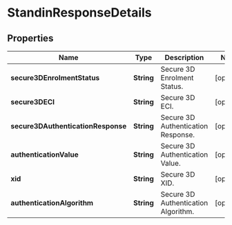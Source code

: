 

# StandinResponseDetails

## Properties

Name | Type | Description | Notes
------------ | ------------- | ------------- | -------------
**secure3DEnrolmentStatus** | **String** | Secure 3D Enrolment Status. |  [optional]
**secure3DECI** | **String** | Secure 3D ECI. |  [optional]
**secure3DAuthenticationResponse** | **String** | Secure 3D Authentication Response. |  [optional]
**authenticationValue** | **String** | Secure 3D Authentication Value. |  [optional]
**xid** | **String** | Secure 3D XID. |  [optional]
**authenticationAlgorithm** | **String** | Secure 3D Authentication Algorithm. |  [optional]



